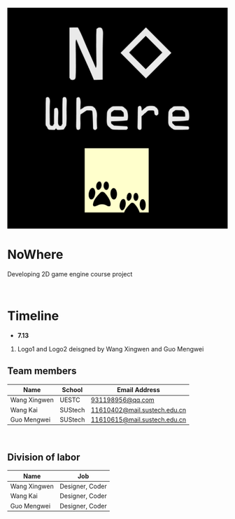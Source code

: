![logo](https://github.com/dubYdub/NoWhere/blob/master/logos/logo1.png)



# NoWhere

Developing 2D game engine course project<br>

<br>

# Timeline
- **7.13** <br>
1. Logo1 and Logo2 deisgned by Wang Xingwen and Guo Mengwei




## Team members

| Name         | School  | Email Address                |
| ------------ | ------- | ---------------------------- |
| Wang Xingwen | UESTC   | 931198956@qq.com             |
| Wang Kai     | SUStech | 11610402@mail.sustech.edu.cn |
| Guo Mengwei  | SUStech | 11610615@mail.sustech.edu.cn |
<br>


## Division of labor

| Name         | Job             |
| ------------ | --------------- |
| Wang Xingwen | Designer, Coder |
| Wang Kai     | Designer, Coder |
| Guo Mengwei  | Designer, Coder |

